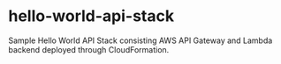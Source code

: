 # hello-world-api-stack
Sample Hello World API Stack consisting AWS API Gateway and Lambda backend deployed through CloudFormation.
